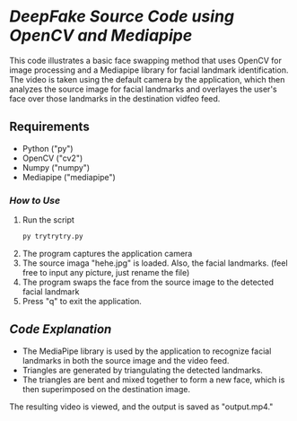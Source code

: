 # ***DeepFake Source Code using OpenCV and Mediapipe***

This code illustrates a basic face swapping method that uses OpenCV for image processing and a Mediapipe library for facial landmark identification. The video is taken using the default camera by the application, which then analyzes the source image
for facial landmarks and overlayes the user's face over those landmarks in the destination vidfeo feed.

## **Requirements**
- Python ("py")
- OpenCV ("cv2")
- Numpy ("numpy")
- Mediapipe ("mediapipe")

### ***How to Use***
1. Run the script
   ```bash
   py trytrytry.py
   ```
2. The program captures the application camera
3. The source imaga "hehe.jpg" is loaded. Also, the facial landmarks. (feel free to input any picture, just rename the file)
4. The program swaps the face from the source image to the detected facial landmark
5. Press "q" to exit the application.

## ***Code Explanation***
- The MediaPipe library is used by the application to recognize facial landmarks in both the source image and the video feed.
- Triangles are generated by triangulating the detected landmarks.
- The triangles are bent and mixed together to form a new face, which is then superimposed on the destination image.

The resulting video is viewed, and the output is saved as "output.mp4."
